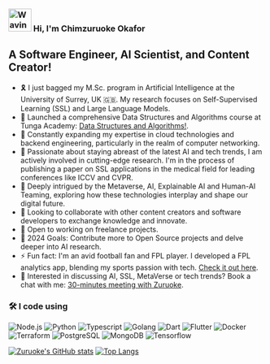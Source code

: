 ### <img src="https://raw.githubusercontent.com/nixin72/nixin72/master/wave.gif" alt="Waving hand animated gif" height="45" width="45" />  Hi, I'm Chimzuruoke Okafor


## A Software Engineer, AI Scientist, and Content Creator!

- 🎗️ I just bagged my M.Sc. program in Artificial Intelligence at the University of Surrey, UK 🇬🇧. My research focuses on Self-Supervised Learning (SSL) and Large Language Models.
- 🔭 Launched a comprehensive Data Structures and Algorithms course at Tunga Academy: [Data Structures and Algorithms!](https://academy.tunga.io/resources/data-structures-and-algorithms-course).
- 🌱 Constantly expanding my expertise in cloud technologies and backend engineering, particularly in the realm of computer networking.
- 🤖 Passionate about staying abreast of the latest AI and tech trends, I am actively involved in cutting-edge research. I'm in the process of publishing a paper on SSL applications in the medical field for leading conferences like ICCV and CVPR.
- 🌌 Deeply intrigued by the Metaverse, AI, Explainable AI and Human-AI Teaming, exploring how these technologies interplay and shape our digital future.
- 👯 Looking to collaborate with other content creators and software developers to exchange knowledge and innovate.
- 🔖 Open to working on freelance projects.
- 🥅 2024 Goals: Contribute more to Open Source projects and delve deeper into AI research.
- ⚡ Fun fact: I'm an avid football fan and FPL player. I developed a FPL analytics app, blending my sports passion with tech. [Check it out here](https://play.google.com/store/apps/details?id=com.sportzlite.fpl).
- 🫥 Interested in discussing AI, SSL, MetaVerse or tech trends? Book a chat with me: [30-minutes meeting with Zuruoke](https://calendly.com/zuruokeokafor/30-minutes-meeting-with-zuruoke).



### 🛠 I code using

<!-- ![Go](https://img.shields.io/badge/-Go-05122A?style=flat&logo=go) -->

![Node.js](https://img.shields.io/badge/-Node.js-05122A?&logo=node.js)
![Python](https://img.shields.io/badge/-python-05122A?&logo=python)
![Typescript](https://img.shields.io/badge/-TypeScript-05122A?&logo=TypeScript)
![Golang](https://img.shields.io/badge/-golang-05122A?&logo=go)
![Dart](https://img.shields.io/badge/-dart-05122A?&logo=dart)
![Flutter](https://img.shields.io/badge/-flutter-05122A?&logo=flutter)
![Docker](https://img.shields.io/badge/-Docker-05122A?&logo=Docker)
![Terraform](https://img.shields.io/badge/-Terraform-05122A?&logo=Terraform)
![PostgreSQL](https://img.shields.io/badge/-PostgreSQL-05122A?style=flat&logo=PostgreSQL)
![MongoDB](https://img.shields.io/badge/-MongoDB-05122A?style=flat&logo=MongoDB)
![Tensorflow](https://img.shields.io/badge/-Tensorflow-05122A?style=flat&logo=tensorflow)


<!-- ![Docker](https://img.shields.io/badge/-Docker-05122A?&logo=Docker) -->
<!-- ![TypeScript](https://img.shields.io/badge/-TypeScript-05122A?&logo=TypeScript) -->

<!-- <hr> -->



[![Zuruoke's GitHub stats](https://github-readme-stats.vercel.app/api?username=zuruoke&show_icons=true&theme=radical)](https://github.com/anuraghazra/github-readme-stats)
[![Top Langs](https://github-readme-stats.vercel.app/api/top-langs/?username=zuruoke&show_icons=true&theme=radical)](https://github.com/anuraghazra/github-readme-stats)

